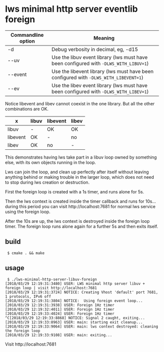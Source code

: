 # lws minimal http server eventlib foreign

Commandline option|Meaning
---|---
-d <loglevel>|Debug verbosity in decimal, eg, -d15
--uv|Use the libuv event library (lws must have been configured with `-DLWS_WITH_LIBUV=1`)
--event|Use the libevent library (lws must have been configured with `-DLWS_WITH_LIBEVENT=1`)
--ev|Use the libev event library (lws must have been configured with `-DLWS_WITH_LIBEV=1`)

Notice libevent and libev cannot coexist in the one library.  But all the other combinations are OK.

x|libuv|libevent|libev
---|---|---|---
libuv|-|OK|OK
libevent|OK|-|no
libev|OK|no|-

This demonstrates having lws take part in a libuv loop owned by
something else, with its own objects running in the loop.

Lws can join the loop, and clean up perfectly after itself without
leaving anything behind or making trouble in the larger loop, which
does not need to stop during lws creation or destruction.

First the foreign loop is created with a 1s timer, and runs alone for 5s.

Then the lws context is created inside the timer callback and runs for 10s...
during this period you can visit http://localhost:7681 for normal lws
service using the foreign loop.

After the 10s are up, the lws context is destroyed inside the foreign loop
timer.  The foreign loop runs alone again for a further 5s and then
exits itself.

## build

```
 $ cmake . && make
```

## usage

```
 $ ./lws-minimal-http-server-libuv-foreign
[2018/03/29 12:19:31:3480] USER: LWS minimal http server libuv + foreign loop | visit http://localhost:7681
[2018/03/29 12:19:31:3724] NOTICE: Creating Vhost 'default' port 7681, 1 protocols, IPv6 off
[2018/03/29 12:19:31:3804] NOTICE:  Using foreign event loop...
[2018/03/29 12:19:31:3938] USER: Foreign 1Hz timer
[2018/03/29 12:19:32:4011] USER: Foreign 1Hz timer
[2018/03/29 12:19:33:4024] USER: Foreign 1Hz timer
^C[2018/03/29 12:19:33:8868] NOTICE: Signal 2 caught, exiting...
[2018/03/29 12:19:33:8963] USER: main: starting exit cleanup...
[2018/03/29 12:19:33:9064] USER: main: lws context destroyed: cleaning the foreign loop
[2018/03/29 12:19:33:9108] USER: main: exiting...
```

Visit http://localhost:7681


